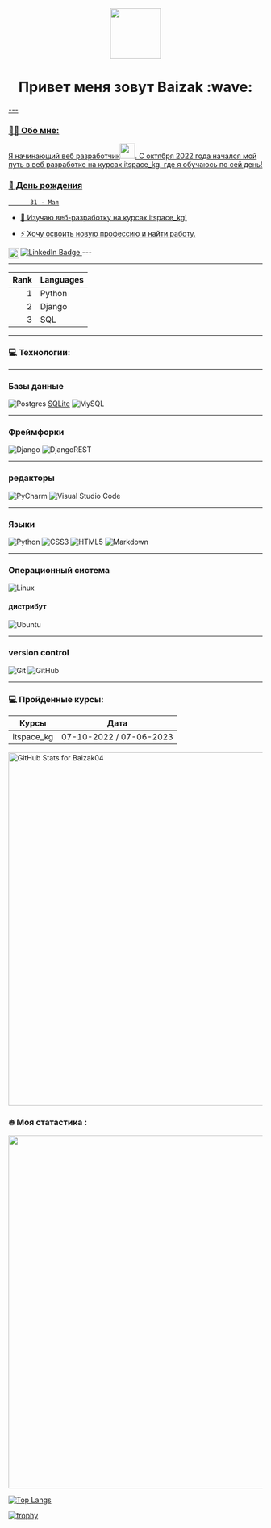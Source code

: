 <div id="header" align="center">
  <img src="https://media.giphy.com/media/M9gbBd9nbDrOTu1Mqx/giphy.gif" width="100"/>
</div>

<h1 align="center">Привет меня зовут Baizak :wave: <a href="https://daniilshat.ru/" 
<img src="https://github.com/blackcater/blackcater/raw/main/images/Hi.gif" height="32"/></h1>
---

### :man_technologist: Обо мне:

Я начинающий веб разработчик<img src="https://media.giphy.com/media/WUlplcMpOCEmTGBtBW/giphy.gif" width="30px">. С октября 2022 года начался мой путь в веб разработке на курсах itspace_kg, где я обучаюсь по сей день!
### :tada: День рождения
          31 - Мая

- :telescope: Изучаю веб-разработку на курсах itspace_kg!


- :zap: Хочу освоить новую професcию и найти работу.

<img src="https://komarev.com/ghpvc/?username=Baizak04&style=flat-square&color=blue" alt=""/>

<div id="badges">
  <a href="https://www.linkedin.com/in/baizak-nadurbekov-144645275/">
    <img src="https://img.shields.io/badge/LinkedIn-blue?style=for-the-badge&logo=linkedin&logoColor=white" alt="LinkedIn Badge"/>
  </a>
---
<a href="https://instagram.com/nadurbekov_144"><img align="left" src="https://raw.githubusercontent.com/yushi1007/yushi1007/main/images/instagram.svg" alt="Yu Shi | Instagram" width="21px"/></a>


---

| Rank | Languages     |
|-----:|---------------|
|     1|   Python      |
|     2|   Django      |
|     3|   SQL         |


  
---

### 💻 Технологии:

<div>

---

### Базы данные
  
  ![Postgres](https://img.shields.io/badge/postgres-%23316192.svg?style=for-the-badge&logo=postgresql&logoColor=white)
  [SQLite](https://img.shields.io/badge/sqlite-%2307405e.svg?style=for-the-badge&logo=sqlite&logoColor=white)
  ![MySQL](https://img.shields.io/badge/mysql-%2300f.svg?style=for-the-badge&logo=mysql&logoColor=white)
  
---
  
  ### Фреймфорки
![Django](https://img.shields.io/badge/django-%23092E20.svg?style=for-the-badge&logo=django&logoColor=white)
![DjangoREST](https://img.shields.io/badge/DJANGO-REST-ff1709?style=for-the-)

  
---

  
### редакторы
![PyCharm](https://img.shields.io/badge/pycharm-143?style=for-the-badge&logo=pycharm&logoColor=black&color=black&labelColor=green)
![Visual Studio Code](https://img.shields.io/badge/Visual%20Studio%20Code-0078d7.svg?style=for-the-badge&logo=visual-studio-code&logoColor=white)

---
  
  
### Языки


![Python](https://img.shields.io/badge/python-3670A0?style=for-the-badge&logo=python&logoColor=ffdd54)
![CSS3](https://img.shields.io/badge/css3-%231572B6.svg?style=for-the-badge&logo=css3&logoColor=white)
![HTML5](https://img.shields.io/badge/html5-%23E34F26.svg?style=for-the-badge&logo=html5&logoColor=white)
![Markdown](https://img.shields.io/badge/markdown-%23000000.svg?style=for-the-badge&logo=markdown&logoColor=white)

  
---

### Операционный система
![Linux](https://img.shields.io/badge/Linux-FCC624?style=for-the-badge&logo=linux&logoColor=black)
#### дистрибут
![Ubuntu](https://img.shields.io/badge/Ubuntu-E95420?style=for-the-badge&logo=ubuntu&logoColor=white)


---
  
  
### version control

![Git](https://img.shields.io/badge/git-%23F05033.svg?style=for-the-badge&logo=git&logoColor=white)
![GitHub](https://img.shields.io/badge/github-%23121011.svg?style=for-the-badge&logo=github&logoColor=white)
  
---

  
 
  
### 💻 Пройденные курсы:

| Курсы                                                           | Дата              |
| ----------------------------------------------------------------| :---------------: |
itspace_kg | 07-10-2022 / 07-06-2023
  
  
  <img src="https://github-readme-stats.vercel.app/api?username=Baizak04&show_icons=true&include_all_commits=true&count_private=true&theme=jolly&layout=compact" alt="GitHub Stats for Baizak04" width="700">
  
### :fire: Моя статастика :
 <img src="https://github-readme-streak-stats.herokuapp.com?user=Baizak04&theme=jolly" width="700">
  
  [![Top Langs](https://github-readme-stats.vercel.app/api/top-langs/?username=Baizak04&layout=compact&theme=vision-friendly-dark)](https://github.com/anuraghazra/github-readme-stats)

 [![trophy](https://github-profile-trophy.vercel.app/?username=Baizak04&theme=radical)](https://github.com/ryo-ma/github-profile-trophy) 

 

